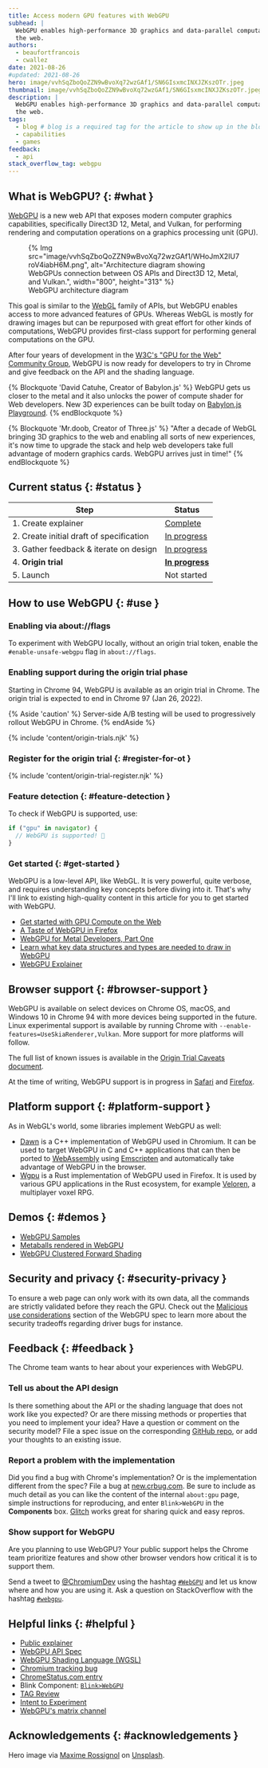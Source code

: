 ```yaml
---
title: Access modern GPU features with WebGPU
subhead: |
  WebGPU enables high-performance 3D graphics and data-parallel computation on
  the web.
authors:
  - beaufortfrancois
  - cwallez
date: 2021-08-26
#updated: 2021-08-26
hero: image/vvhSqZboQoZZN9wBvoXq72wzGAf1/SN6GIsxmcINXJZKszOTr.jpeg
thumbnail: image/vvhSqZboQoZZN9wBvoXq72wzGAf1/SN6GIsxmcINXJZKszOTr.jpeg
description: |
  WebGPU enables high-performance 3D graphics and data-parallel computation on
  the web.
tags:
  - blog # blog is a required tag for the article to show up in the blog.
  - capabilities
  - games
feedback:
  - api
stack_overflow_tag: webgpu
---
```


## What is WebGPU? {: #what }

[WebGPU] is a new web API that exposes modern computer graphics capabilities,
specifically Direct3D 12, Metal, and Vulkan, for performing rendering and
computation operations on a graphics processing unit (GPU).

<figure class="w-figure">
  {% Img src="image/vvhSqZboQoZZN9wBvoXq72wzGAf1/WHoJmX2IU7roV4iabH6M.png", alt="Architecture diagram showing WebGPUs connection between OS APIs and Direct3D 12, Metal, and Vulkan.", width="800", height="313" %}
  <figcaption class="w-figcaption">WebGPU architecture diagram</figcaption>
</figure>

This goal is similar to the [WebGL] family of APIs, but WebGPU enables access to
more advanced features of GPUs. Whereas WebGL is mostly for drawing images but
can be repurposed with great effort for other kinds of computations, WebGPU
provides first-class support for performing general computations on the GPU.

After four years of development in the [W3C's "GPU for the Web" Community
Group], WebGPU is now ready for developers to try in Chrome and give feedback on
the API and the shading language.

{% Blockquote 'David Catuhe, Creator of Babylon.js' %}
WebGPU gets us closer to the metal and it also unlocks the power of compute
shader for Web developers. New 3D experiences can be built today on [Babylon.js
Playground].
{% endBlockquote %}

{% Blockquote 'Mr.doob, Creator of Three.js' %}
"After a decade of WebGL bringing 3D graphics to the web and enabling all sorts
of new experiences, it's now time to upgrade the stack and help web developers
take full advantage of modern graphics cards. WebGPU arrives just in time!"
{% endBlockquote %}

## Current status {: #status }

<div class="w-table-wrapper">

| Step                                     | Status                   |
| ---------------------------------------- | ------------------------ |
| 1. Create explainer                      | [Complete][explainer]    |
| 2. Create initial draft of specification | [In progress][spec]      |
| 3. Gather feedback & iterate on design   | [In progress](#feedback) |
| 4. **Origin trial**                      | **[In progress][ot]**    |
| 5. Launch                                | Not started              |

</div>

## How to use WebGPU {: #use }

### Enabling via about://flags

To experiment with WebGPU locally, without an origin trial token, enable the
`#enable-unsafe-webgpu` flag in `about://flags`.

### Enabling support during the origin trial phase

Starting in Chrome&nbsp;94, WebGPU is available as an origin trial in Chrome. The
origin trial is expected to end in Chrome&nbsp;97 (Jan 26, 2022).

{% Aside 'caution' %}
Server-side A/B testing will be used to progressively rollout WebGPU in Chrome.
{% endAside %}

{% include 'content/origin-trials.njk' %}

### Register for the origin trial {: #register-for-ot }

{% include 'content/origin-trial-register.njk' %}

### Feature detection {: #feature-detection }

To check if WebGPU is supported, use:

```js
if ("gpu" in navigator) {
  // WebGPU is supported! 🎉
}
```

### Get started {: #get-started }

WebGPU is a low-level API, like WebGL. It is very powerful, quite verbose, and
requires understanding key concepts before diving into it. That's why I'll link
to existing high-quality content in this article for you to get started with
WebGPU.

- [Get started with GPU Compute on the Web]
- [A Taste of WebGPU in Firefox]
- [WebGPU for Metal Developers, Part One]
- [Learn what key data structures and types are needed to draw in WebGPU]
- [WebGPU Explainer]

## Browser support {: #browser-support }

WebGPU is available on select devices on Chrome OS, macOS, and Windows 10 in
Chrome&nbsp;94 with more devices being supported in the future. Linux
experimental support is available by running Chrome with
`--enable-features=UseSkiaRenderer,Vulkan`. More support for more platforms will
follow.

The full list of known issues is available in the [Origin Trial Caveats document].

At the time of writing, WebGPU support is in progress in [Safari] and [Firefox].

## Platform support {: #platform-support }

As in WebGL's world, some libraries implement WebGPU as well:

- [Dawn] is a C++ implementation of WebGPU used in Chromium. It can be used to
  target WebGPU in C and C++ applications that can then be ported to
  [WebAssembly] using [Emscripten] and automatically take advantage of WebGPU in
  the browser.
- [Wgpu] is a Rust implementation of WebGPU used in Firefox. It is used by
  various GPU applications in the Rust ecosystem, for example [Veloren], a
  multiplayer voxel RPG.

## Demos {: #demos }

- [WebGPU Samples]
- [Metaballs rendered in WebGPU]
- [WebGPU Clustered Forward Shading]

## Security and privacy  {: #security-privacy }

To ensure a web page can only work with its own data, all the commands are
strictly validated before they reach the GPU. Check out the [Malicious use
considerations] section of the WebGPU spec to learn more about the security
tradeoffs regarding driver bugs for instance.

## Feedback {: #feedback }

The Chrome team wants to hear about your experiences with WebGPU.

### Tell us about the API design

Is there something about the API or the shading language that does not work like
you expected? Or are there missing methods or properties that you need to
implement your idea? Have a question or comment on the security model? File a
spec issue on the corresponding [GitHub repo], or add your thoughts to an
existing issue.

### Report a problem with the implementation

Did you find a bug with Chrome's implementation? Or is the implementation
different from the spec? File a bug at [new.crbug.com](https://new.crbug.com).
Be sure to include as much detail as you can like the content of the internal
`about:gpu` page, simple instructions for reproducing, and enter `Blink>WebGPU`
in the **Components** box. [Glitch](https://glitch.com/) works great for sharing
quick and easy repros.

### Show support for WebGPU

Are you planning to use WebGPU? Your public support helps the Chrome team
prioritize features and show other browser vendors how critical it is to support
them.

Send a tweet to [@ChromiumDev][cr-dev-twitter] using the hashtag
[`#WebGPU`](https://twitter.com/search?q=%23WebGPU&src=recent_search_click&f=live)
and let us know where and how you are using it. Ask a question on StackOverflow
with the hashtag [`#webgpu`](https://stackoverflow.com/questions/tagged/webgpu).

## Helpful links {: #helpful }

- [Public explainer][explainer]
- [WebGPU API Spec][spec]
- [WebGPU Shading Language (WGSL)][wgsl-spec]
- [Chromium tracking bug][cr-bug]
- [ChromeStatus.com entry][cr-status]
- Blink Component: [`Blink>WebGPU`][blink-component]
- [TAG Review](https://github.com/w3ctag/design-reviews/issues/626)
- [Intent to Experiment](https://groups.google.com/a/chromium.org/g/blink-dev/c/K4_egTNAvTs/m/ApS804L_AQAJ)
- [WebGPU's matrix channel][matrix]

## Acknowledgements {: #acknowledgements }

Hero image via [Maxime Rossignol](https://unsplash.com/@maxoor) on
[Unsplash](https://unsplash.com/photos/ukOCJ09jpgc).

[WebGPU]: https://gpuweb.github.io/gpuweb/
[WebGL]: https://developer.mozilla.org/en-US/docs/Web/API/WebGL_API
[W3C's "GPU for the Web" Community Group]: https://www.w3.org/community/gpu/
[Babylon.js Playground]: https://playground.babylonjs.com/#WMRQCG
[Get started with GPU Compute on the Web]: https://developers.google.com/web/updates/2019/08/get-started-with-gpu-compute-on-the-web
[A Taste of WebGPU in Firefox]: https://hacks.mozilla.org/2020/04/experimental-webgpu-in-firefox/
[WebGPU for Metal Developers, Part One]: https://metalbyexample.com/webgpu-part-one/
[Learn what key data structures and types are needed to draw in WebGPU]: https://alain.xyz/blog/raw-webgpu
[WebGPU Explainer]: https://gpuweb.github.io/gpuweb/explainer/
[Origin Trial Caveats document]: https://hackmd.io/QcdsK_g7RVKRCIIBqgs5Hw
[Safari]: https://webkit.org/blog/9528/webgpu-and-wsl-in-safari/
[Firefox]: https://hacks.mozilla.org/2020/04/experimental-webgpu-in-firefox/
[Dawn]: https://dawn.googlesource.com/dawn
[WebAssembly]: https://developer.mozilla.org/en-US/docs/WebAssembly
[Emscripten]: https://emscripten.org/
[Wgpu]: https://sotrh.github.io/learn-wgpu/#what-is-wgpu
[Veloren]: https://veloren.net/devblog-125/
[WebGPU Samples]: https://austin-eng.com/webgpu-samples/
[Metaballs rendered in WebGPU]: https://toji.github.io/webgpu-metaballs/
[WebGPU Clustered Forward Shading]: https://toji.github.io/webgpu-clustered-shading/
[Malicious use considerations]: https://gpuweb.github.io/gpuweb/#malicious-use
[GitHub repo]: https://github.com/gpuweb/gpuweb/issues/
[spec]: https://gpuweb.github.io/gpuweb/
[wgsl-spec]: https://gpuweb.github.io/gpuweb/wgsl/
[issues]: https://github.com/gpuweb/gpuweb/issues
[explainer]: https://gpuweb.github.io/gpuweb/explainer/
[cr-bug]: https://bugs.chromium.org/p/chromium/issues/detail?id=1156646
[cr-status]: https://chromestatus.com/feature/6213121689518080
[blink-component]: https://chromestatus.com/features#component%3ABlink%3EWebGPU
[cr-dev-twitter]: https://twitter.com/ChromiumDev
[ot]: https://developer.chrome.com/origintrials/#/view_trial/118219490218475521
[matrix]: https://matrix.to/#/#WebGPU:matrix.org
